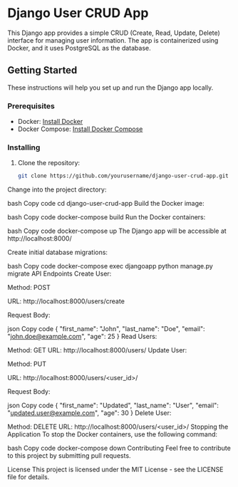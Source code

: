 # Django User CRUD App

This Django app provides a simple CRUD (Create, Read, Update, Delete) interface for managing user information. The app is containerized using Docker, and it uses PostgreSQL as the database.

## Getting Started

These instructions will help you set up and run the Django app locally.

### Prerequisites

- Docker: [Install Docker](https://docs.docker.com/get-docker/)
- Docker Compose: [Install Docker Compose](https://docs.docker.com/compose/install/)

### Installing

1. Clone the repository:

   ```bash
   git clone https://github.com/yourusername/django-user-crud-app.git
Change into the project directory:

bash
Copy code
cd django-user-crud-app
Build the Docker image:

bash
Copy code
docker-compose build
Run the Docker containers:

bash
Copy code
docker-compose up
The Django app will be accessible at http://localhost:8000/

Create initial database migrations:

bash
Copy code
docker-compose exec djangoapp python manage.py migrate
API Endpoints
Create User:

Method: POST

URL: http://localhost:8000/users/create

Request Body:

json
Copy code
{
  "first_name": "John",
  "last_name": "Doe",
  "email": "john.doe@example.com",
  "age": 25
}
Read Users:

Method: GET
URL: http://localhost:8000/users/
Update User:

Method: PUT

URL: http://localhost:8000/users/<user_id>/

Request Body:

json
Copy code
{
  "first_name": "Updated",
  "last_name": "User",
  "email": "updated.user@example.com",
  "age": 30
}
Delete User:

Method: DELETE
URL: http://localhost:8000/users/<user_id>/
Stopping the Application
To stop the Docker containers, use the following command:

bash
Copy code
docker-compose down
Contributing
Feel free to contribute to this project by submitting pull requests.

License
This project is licensed under the MIT License - see the LICENSE file for details.